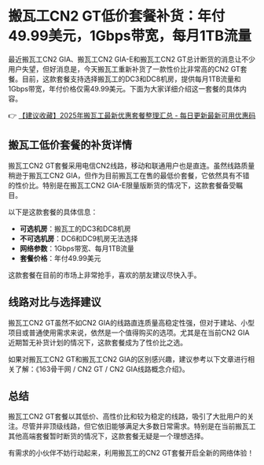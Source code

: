 # 搬瓦工CN2 GT低价套餐补货：年付49.99美元，1Gbps带宽，每月1TB流量

最近搬瓦工CN2 GIA、搬瓦工CN2 GIA-E和搬瓦工CN2 GT总计断货的消息让不少用户失望，但好消息是，今天搬瓦工重新补货了一款性价比非常高的CN2 GT套餐。目前，这款套餐支持选择搬瓦工的DC3和DC8机房，提供每月1TB流量和1Gbps带宽，年付价格仅需49.99美元。下面为大家详细介绍这一套餐的具体内容。

👉 [【建议收藏】2025年搬瓦工最新优惠套餐整理汇总 - 每日更新最新可用优惠码](https://bit.ly/banwagon)

## 搬瓦工低价套餐的补货详情

搬瓦工CN2 GT套餐采用电信CN2线路，移动和联通用户也是直连。虽然线路质量稍逊于搬瓦工CN2 GIA，但作为目前搬瓦工在售的最低价套餐，它依然具有不错的性价比。特别是在搬瓦工CN2 GIA-E限量版断货的情况下，这款套餐备受瞩目。

以下是这款套餐的具体信息：
- **可选机房**：搬瓦工的DC3和DC8机房
- **不可选机房**：DC6和DC9机房无法选择
- **网络参数**：1Gbps带宽、每月1TB流量
- **套餐价格**：年付49.99美元

这款套餐在目前的市场上非常抢手，喜欢的朋友建议尽快入手。

## 线路对比与选择建议

搬瓦工CN2 GT虽然不如CN2 GIA的线路直连质量高稳定性强，但对于建站、小型项目或普通使用需求来说，依然是一个值得购买的选项。尤其是在当前CN2 GIA近期暂无补货计划的情况下，这款套餐成为了性价比之选。

如果对搬瓦工CN2 GT和搬瓦工CN2 GIA的区别感兴趣，建议参考以下文章进行相关了解：《163骨干网 / CN2 GT / CN2 GIA线路概念介绍》。

## 总结

搬瓦工CN2 GT套餐以其低价、高性价比和较为稳定的线路，吸引了大批用户的关注。尽管并非顶级线路，但它依旧能够满足大多数日常需求。特别是在当前搬瓦工其他高端套餐暂时断货的情况下，这款套餐无疑是一个理想选择。

有需求的小伙伴不妨行动起来，利用搬瓦工的CN2 GT套餐开启全新的网络体验！